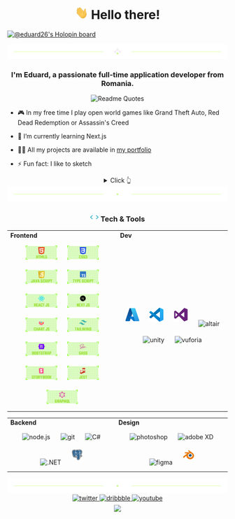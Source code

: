 <h1 align="center"><img src="assets/hello.gif" height="30" width="30"/> Hello there!</h1>

[![@eduard26's Holopin board](https://holopin.io/api/user/board?user=eduard26)](https://holopin.io/@eduard26)

<div align="center">
  <img src="assets/divider1.png" alt="divider"/>
</div>

### <div align="center">I'm Eduard, a passionate full-time application developer from Romania.</div>

<div align="center">
  <img src="https://quotes-github-readme.vercel.app/api?type=horizontal&theme=dracula" alt="Readme Quotes"/>
</div>

- 🎮 In my free time I play open world games like Grand Theft Auto, Red Dead Redemption or Assassin's Creed

- 🌱 I’m currently learning Next.js
- 👨‍💻 All my projects are available in [my portfolio](https://eduardconstantin.github.io)
- ⚡ Fun fact: I like to sketch

<details align="center">
  <summary>Click 👆</summary>
  <pre>
    <h1 align="center">🤷‍♂️</h1>
    <div align="center"><img src="https://readme-jokes.vercel.app/api?hideBorder&theme=dracula" alt="Jokes Card"/></div>
  </pre>
</details>

<div align="center">
  <img src="assets/divider2.png" alt="divider"/>
</div>

<h3 align="center"><img src="assets/code.gif" height="20" width="20"/> Tech & Tools</h3>

<div align="center" style="witdh:100%"> 
  <table>
    <tr>
      <td valign="center" width="100px"><b>Frontend<b></td>
      <td valign="center" width="100px"><b>Dev<b></td>
    </tr>
    <tr>
      <td valign="center" align="center" width="350px">
        <img style="margin: 10px" src="assets/html.png" alt="HTML5" height="32" />
        <img style="margin: 10px" src="assets/css.png" alt="CSS3" height="32" /> 
        <img style="margin: 10px" src="assets/js.png" alt="javaScript" height="32" />  
        <img style="margin: 10px" src="assets/ts.png" alt="typeScript" height="32" /> 
        <img style="margin: 10px" src="assets/react.png" alt="reactJs" height="32" />
        <img style="margin: 10px" src="assets/next.png" alt="nextJs" height="32" />
        <img style="margin: 10px" src="assets/chart.png" alt="chartJs" height="32" />  
        <img style="margin: 10px" src="assets/tailwind.png" alt="tailwind" height="32" />  
        <img style="margin: 10px" src="assets/bootstrap.png" alt="bootstrap" height="32" />  
        <img style="margin: 10px" src="assets/sass.png" alt="sass" height="32" /> 
        <img style="margin: 10px" src="assets/storybook.png" alt="storybook" height="32" /> 
        <img style="margin: 10px" src="assets/jest.png" alt="jest" height="32" />
        <img style="margin: 10px" src="assets/graphql.png" alt="graphQL" height="32" />
      </td>
      <td valign="center" align="center" width="350px">
        <img style="margin: 10px" src="https://github.com/devicons/devicon/blob/master/icons/azure/azure-original.svg" alt="azure" height="32" />
        <img style="margin: 10px" src="https://github.com/devicons/devicon/blob/master/icons/vscode/vscode-original.svg" alt="vscode" height="32" />
        <img style="margin: 10px" src="https://github.com/devicons/devicon/blob/master/icons/visualstudio/visualstudio-plain.svg" alt="vs" height="32" />
        <img style="margin: 10px" src="https://github.com/altair-graphql/altair/raw/master/packages/altair-app/src/assets/img/altair_logo_128.png" alt="altair" height="32" />
        <img style="margin: 10px" src="https://deva90sapmc8w.cloudfront.net/unity-logo.svg" alt="unity" height="32" />
        <img style="margin: 10px" src="https://www.ptc.com/-/media/Images/new-org/icons/Nav/vuforia-icon-logo-1.svg" alt="vuforia" height="32" /> 
      </td>
    </tr>
  </table>
  
 <table>
    <tr>
      <td valign="center" width="100px"><b>Backend<b></td>
      <td valign="center" width="100px"><b>Design<b></td>
    </tr>
    <tr>
      <td valign="center" align="center" width="350px">
        <img style="margin: 10px" src="https://www.vectorlogo.zone/logos/nodejs/nodejs-icon.svg" alt="node.js" height="25" /> 
        <img style="margin: 10px" src="https://profilinator.rishav.dev/skills-assets/git-scm-icon.svg" alt="git" height="25" />  
        <img style="margin: 10px" src="https://profilinator.rishav.dev/skills-assets/csharp-original.svg" alt="C#" height="25" />  
        <img style="margin: 10px" src="https://www.vectorlogo.zone/logos/dotnet/dotnet-icon.svg" alt=".NET" height="25" />  
        <img style="margin: 10px" src="https://github.com/devicons/devicon/blob/master/icons/postgresql/postgresql-original.svg" alt="postgreSQL" height="25" />
     </td>
     <td valign="center" align="center" width="350px">
        <img style="margin: 10px" src="https://profilinator.rishav.dev/skills-assets/photoshop-plain.svg" alt="photoshop" height="25" />  
        <img style="margin: 10px" src="https://profilinator.rishav.dev/skills-assets/adobexd.png" alt="adobe XD" height="25" /> 
        <img style="margin: 10px" src="https://profilinator.rishav.dev/skills-assets/figma-icon.svg" alt="figma" height="25" /> 
        <img style="margin: 10px" src="https://github.com/devicons/devicon/blob/master/icons/blender/blender-original.svg" alt="blender" height="25" />  
      </td>
    </tr>
  </table>
</div>

<div align="center">
  <img src="assets/divider2.png" alt="divider"/>
</div>

<div align="center">
  <a href="https://twitter.com/_Eduard26" target="_blank">
    <img src=https://img.shields.io/badge/twitter-%2300acee.svg?&style=for-the-badge&logo=twitter&logoColor=white alt=twitter style="margin-bottom: 5px;" />
  </a>
  <a href="https://dribbble.com/Eduard26" target="_blank">
    <img src=https://img.shields.io/badge/dribbble-%23E45285.svg?&style=for-the-badge&logo=dribbble&logoColor=white alt=dribbble style="margin-bottom: 5px;" />
  </a>
  <a href="https://www.youtube.com/channel/UC8sXMbniXCSDrbbLXev4nsQ" target="_blank">
    <img src=https://img.shields.io/badge/youtube-%23EE4831.svg?&style=for-the-badge&logo=youtube&logoColor=white alt=youtube style="margin-bottom: 5px;" />
  </a>  
</div>

<div align="center">
  <img src="https://komarev.com/ghpvc/?username=eduardconstantin&&style=flat-square" align="center" />
</div>
